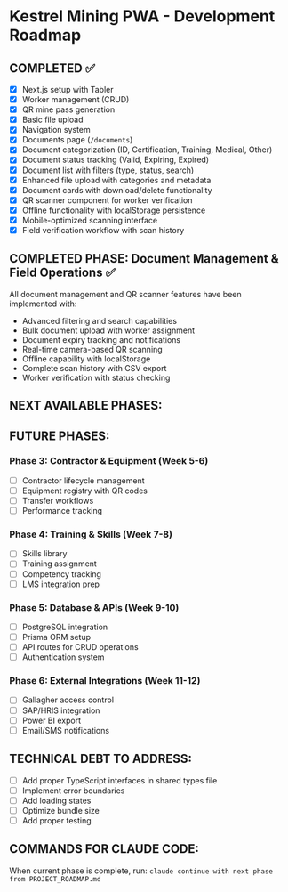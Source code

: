 # Kestrel Mining PWA - Development Roadmap

## COMPLETED ✅
- [x] Next.js setup with Tabler
- [x] Worker management (CRUD)
- [x] QR mine pass generation
- [x] Basic file upload
- [x] Navigation system
- [x] Documents page (`/documents`)
- [x] Document categorization (ID, Certification, Training, Medical, Other)
- [x] Document status tracking (Valid, Expiring, Expired)
- [x] Document list with filters (type, status, search)
- [x] Enhanced file upload with categories and metadata
- [x] Document cards with download/delete functionality
- [x] QR scanner component for worker verification
- [x] Offline functionality with localStorage persistence
- [x] Mobile-optimized scanning interface
- [x] Field verification workflow with scan history

## COMPLETED PHASE: Document Management & Field Operations ✅
All document management and QR scanner features have been implemented with:
- Advanced filtering and search capabilities
- Bulk document upload with worker assignment
- Document expiry tracking and notifications
- Real-time camera-based QR scanning
- Offline capability with localStorage
- Complete scan history with CSV export
- Worker verification with status checking

## NEXT AVAILABLE PHASES:

## FUTURE PHASES:
### Phase 3: Contractor & Equipment (Week 5-6)
- [ ] Contractor lifecycle management
- [ ] Equipment registry with QR codes
- [ ] Transfer workflows
- [ ] Performance tracking

### Phase 4: Training & Skills (Week 7-8)
- [ ] Skills library
- [ ] Training assignment
- [ ] Competency tracking
- [ ] LMS integration prep

### Phase 5: Database & APIs (Week 9-10)
- [ ] PostgreSQL integration
- [ ] Prisma ORM setup
- [ ] API routes for CRUD operations
- [ ] Authentication system

### Phase 6: External Integrations (Week 11-12)
- [ ] Gallagher access control
- [ ] SAP/HRIS integration
- [ ] Power BI export
- [ ] Email/SMS notifications

## TECHNICAL DEBT TO ADDRESS:
- [ ] Add proper TypeScript interfaces in shared types file
- [ ] Implement error boundaries
- [ ] Add loading states
- [ ] Optimize bundle size
- [ ] Add proper testing

## COMMANDS FOR CLAUDE CODE:
When current phase is complete, run:
`claude continue with next phase from PROJECT_ROADMAP.md`